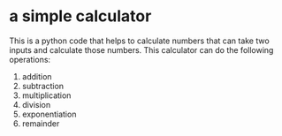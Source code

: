 # a simple calculator
This is a python code that helps to calculate numbers that can take two inputs and calculate those numbers.
This calculator can do the following operations: 
1. addition
2. subtraction
3. multiplication
4. division
5. exponentiation
6. remainder 
